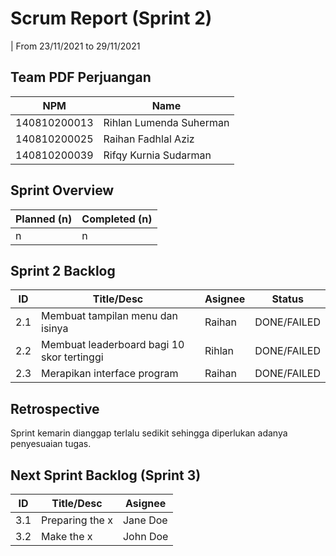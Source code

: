 # Scrum Report (Sprint 2)
| From 23/11/2021 to 29/11/2021

## Team PDF Perjuangan
| NPM           | Name                       |
| ------------- |----------------------------|
| 140810200013  | Rihlan Lumenda Suherman    |
| 140810200025  | Raihan Fadhlal Aziz        |
| 140810200039  | Rifqy Kurnia Sudarman      |

## Sprint Overview
| Planned (n)   | Completed (n) |
| ------------- |-------------- |
| n             | n             |

## Sprint 2 Backlog

| ID  | Title/Desc | Asignee | Status |
| --- | ---------- | ------- | ------ |
| 2.1 | Membuat tampilan menu dan isinya | Raihan | DONE/FAILED |
| 2.2 | Membuat leaderboard bagi 10 skor tertinggi | Rihlan | DONE/FAILED |
| 2.3 | Merapikan interface program | Raihan | DONE/FAILED |

## Retrospective 

Sprint kemarin dianggap terlalu sedikit sehingga diperlukan adanya penyesuaian tugas. 

## Next Sprint Backlog (Sprint 3)
| ID  | Title/Desc | Asignee | 
| --- | ---------- | ------- | 
| 3.1 | Preparing the x | Jane Doe | 
| 3.2 | Make the x | John Doe | 